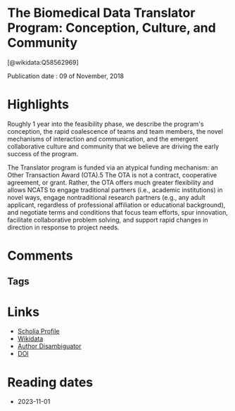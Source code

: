 
The Biomedical Data Translator Program: Conception, Culture, and Community
==========================================================================
  
  [@wikidata:Q58562969]  
  
Publication date : 09 of November, 2018  

# Highlights

Roughly 1 year into the feasibility phase, we describe the program's conception, the rapid coalescence of teams and team members, the novel mechanisms of interaction and communication, and the emergent collaborative culture and community that we believe are driving the early success of the program.

The Translator program is funded via an atypical funding mechanism: an Other Transaction Award (OTA).5 The OTA is not a contract, cooperative agreement, or grant. Rather, the OTA offers much greater flexibility and allows NCATS to engage traditional partners (i.e., academic institutions) in novel ways, engage nontraditional research partners (e.g., any adult applicant, regardless of professional affiliation or educational background), and negotiate terms and conditions that focus team efforts, spur innovation, facilitate collaborative problem solving, and support rapid changes in direction in response to project needs.


# Comments

## Tags

# Links
  
 * [Scholia Profile](https://scholia.toolforge.org/work/Q58562969)  
 * [Wikidata](https://www.wikidata.org/wiki/Q58562969)  
 * [Author Disambiguator](https://author-disambiguator.toolforge.org/work_item_oauth.php?id=Q58562969&batch_id=&match=1&author_list_id=&doit=Get+author+links+for+work)  
 * [DOI](https://doi.org/10.1111/CTS.12592)  

# Reading dates
  
 * 2023-11-01
